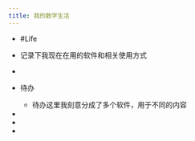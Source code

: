 ```yaml
---
title: 我的数字生活
---
```


- #Life

- 记录下我现在在用的软件和相关使用方式

- 

- 待办
	 - 待办这里我刻意分成了多个软件，用于不同的内容

- 

- 

- 
